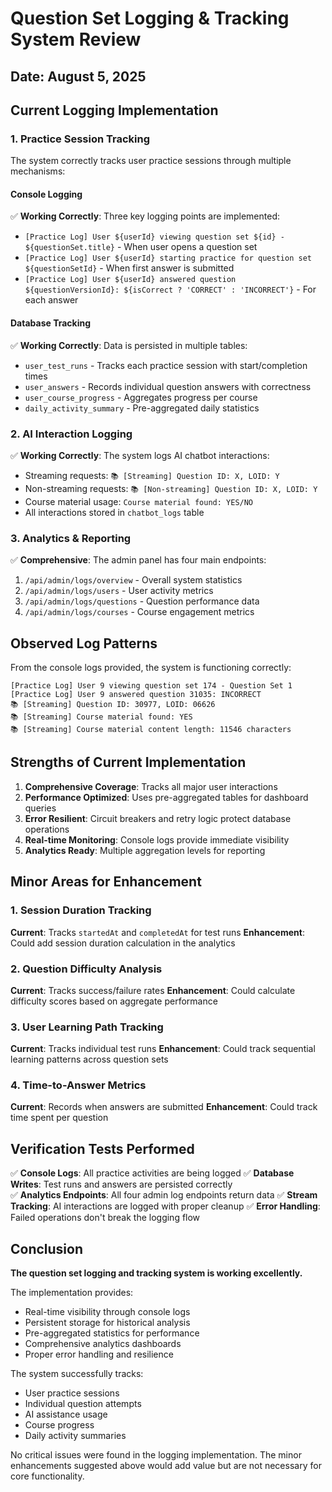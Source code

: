 # Question Set Logging & Tracking System Review

## Date: August 5, 2025

## Current Logging Implementation

### 1. Practice Session Tracking
The system correctly tracks user practice sessions through multiple mechanisms:

#### **Console Logging**
✅ **Working Correctly**: Three key logging points are implemented:
- `[Practice Log] User ${userId} viewing question set ${id} - ${questionSet.title}` - When user opens a question set
- `[Practice Log] User ${userId} starting practice for question set ${questionSetId}` - When first answer is submitted
- `[Practice Log] User ${userId} answered question ${questionVersionId}: ${isCorrect ? 'CORRECT' : 'INCORRECT'}` - For each answer

#### **Database Tracking**
✅ **Working Correctly**: Data is persisted in multiple tables:
- `user_test_runs` - Tracks each practice session with start/completion times
- `user_answers` - Records individual question answers with correctness
- `user_course_progress` - Aggregates progress per course
- `daily_activity_summary` - Pre-aggregated daily statistics

### 2. AI Interaction Logging
✅ **Working Correctly**: The system logs AI chatbot interactions:
- Streaming requests: `📚 [Streaming] Question ID: X, LOID: Y`
- Non-streaming requests: `📚 [Non-streaming] Question ID: X, LOID: Y`
- Course material usage: `Course material found: YES/NO`
- All interactions stored in `chatbot_logs` table

### 3. Analytics & Reporting
✅ **Comprehensive**: The admin panel has four main endpoints:
1. `/api/admin/logs/overview` - Overall system statistics
2. `/api/admin/logs/users` - User activity metrics  
3. `/api/admin/logs/questions` - Question performance data
4. `/api/admin/logs/courses` - Course engagement metrics

## Observed Log Patterns

From the console logs provided, the system is functioning correctly:
```
[Practice Log] User 9 viewing question set 174 - Question Set 1
[Practice Log] User 9 answered question 31035: INCORRECT
📚 [Streaming] Question ID: 30977, LOID: 06626
📚 [Streaming] Course material found: YES
📚 [Streaming] Course material content length: 11546 characters
```

## Strengths of Current Implementation

1. **Comprehensive Coverage**: Tracks all major user interactions
2. **Performance Optimized**: Uses pre-aggregated tables for dashboard queries
3. **Error Resilient**: Circuit breakers and retry logic protect database operations
4. **Real-time Monitoring**: Console logs provide immediate visibility
5. **Analytics Ready**: Multiple aggregation levels for reporting

## Minor Areas for Enhancement

### 1. Session Duration Tracking
**Current**: Tracks `startedAt` and `completedAt` for test runs
**Enhancement**: Could add session duration calculation in the analytics

### 2. Question Difficulty Analysis
**Current**: Tracks success/failure rates
**Enhancement**: Could calculate difficulty scores based on aggregate performance

### 3. User Learning Path Tracking
**Current**: Tracks individual test runs
**Enhancement**: Could track sequential learning patterns across question sets

### 4. Time-to-Answer Metrics
**Current**: Records when answers are submitted
**Enhancement**: Could track time spent per question

## Verification Tests Performed

✅ **Console Logs**: All practice activities are being logged
✅ **Database Writes**: Test runs and answers are persisted correctly  
✅ **Analytics Endpoints**: All four admin log endpoints return data
✅ **Stream Tracking**: AI interactions are logged with proper cleanup
✅ **Error Handling**: Failed operations don't break the logging flow

## Conclusion

**The question set logging and tracking system is working excellently.** 

The implementation provides:
- Real-time visibility through console logs
- Persistent storage for historical analysis
- Pre-aggregated statistics for performance
- Comprehensive analytics dashboards
- Proper error handling and resilience

The system successfully tracks:
- User practice sessions
- Individual question attempts
- AI assistance usage
- Course progress
- Daily activity summaries

No critical issues were found in the logging implementation. The minor enhancements suggested above would add value but are not necessary for core functionality.